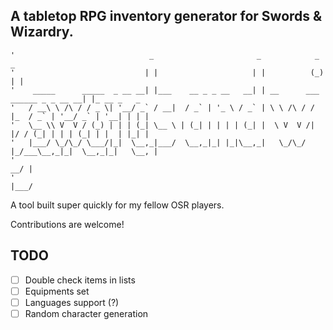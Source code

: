 A tabletop RPG inventory generator for Swords & Wizardry.
----

```
'                              _                       _            _                  _
'                             | |                     | |          (_)                | |
'    _____      _____  _ __ __| |___    __ _ _ __   __| | __      ___ ______ _ _ __ __| |_ __ _   _
'   / __\ \ /\ / / _ \| '__/ _` / __|  / _` | '_ \ / _` | \ \ /\ / / |_  / _` | '__/ _` | '__| | | |
'   \__ \\ V  V / (_) | | | (_| \__ \ | (_| | | | | (_| |  \ V  V /| |/ / (_| | | | (_| | |  | |_| |
'   |___/ \_/\_/ \___/|_|  \__,_|___/  \__,_|_| |_|\__,_|   \_/\_/ |_/___\__,_|_|  \__,_|_|   \__, |
'                                                                                              __/ |
'                                                                                             |___/
```

A tool built super quickly for my fellow OSR players.

Contributions are welcome!

## TODO
- [ ] Double check items in lists
- [ ] Equipments set
- [ ] Languages support (?)
- [ ] Random character generation
